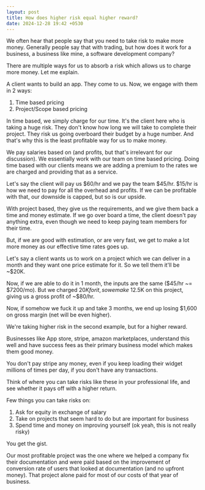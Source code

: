 ```yaml
---
layout: post
title: How does higher risk equal higher reward?
date: 2024-12-28 19:42 +0530
---
```



We often hear that people say that you need to take risk to make more money. Generally people say that with trading, but how does it work for a business, a business like mine, a software development company?

There are multiple ways for us to absorb a risk which allows us to charge more money. Let me explain.

A client wants to build an app. They come to us. Now, we engage with them in 2 ways:

1. Time based pricing
2. Project/Scope based pricing

In time based, we simply charge for our time. It's the client here who is taking a huge risk. They don't know how long we will take to complete their project. They risk us going overboard their budget by a huge number. And that's why this is the least profitable way for us to make money.

We pay salaries based on (and profits, but that's irrelevant for our discussion). We essentially work with our team on time based pricing. Doing time based with our clients means we are adding a premium to the rates we are charged and providing that as a service.

Let's say the client will pay us $60/hr and we pay the team $45/hr. $15/hr is how we need to pay for all the overhead and profits. If we can be profitable with that, our downside is capped, but so is our upside.

With project based, they give us the requirements, and we give them back a time and money estimate. If we go over board a time, the client doesn't pay anything extra, even though we need to keep paying team members for their time.

But, if we are good with estimation, or are very fast, we get to make a lot more money as our effective time rates goes up.

Let's say a client wants us to work on a project which we can deliver in a month and they want one price estimate for it. So we tell them it'll be ~$20K.

Now, if we are able to do it in 1 month, the inputs are the same ($45/hr ~= $7200/mo). But we charged $20K for it, so we make ~$12.5K on this project, giving us a gross profit of ~$80/hr.

Now, if somehow we fuck it up and take 3 months, we end up losing $1,600 on gross margin (net will be even higher).

We're taking higher risk in the second example, but for a higher reward.

Businesses like App store, stripe, amazon marketplaces, understand this well and have success fees as their primary business model which makes them good money.

You don't pay stripe any money, even if you keep loading their widget millions of times per day, if you don't have any transactions.

Think of where you can take risks like these in your professional life, and see whether it pays off with a higher return.

Few things you can take risks on:

1. Ask for equity in exchange of salary
2. Take on projects that seem hard to do but are important for business
3. Spend time and money on improving yourself (ok yeah, this is not really risky)


You get the gist. 

Our most profitable project was the one where we helped a company fix their documentation and were paid based on the improvement of conversion rate of users that looked at documentation (and no upfront money). That project alone paid for most of our costs of that year of business.